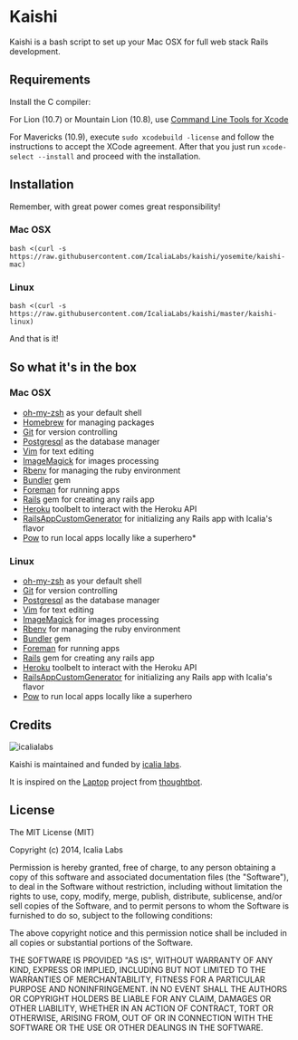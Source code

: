 Kaishi
======

Kaishi is a bash script to set up your Mac OSX for full web stack Rails development.


Requirements
------------

Install the C compiler:

For Lion (10.7) or Mountain Lion (10.8), use [Command Line Tools for Xcode](https://developer.apple.com/downloads/index.action)

For Mavericks (10.9), execute `sudo xcodebuild -license` and follow the instructions to accept the XCode agreement. After that you just run `xcode-select --install` and proceed with the installation.


Installation
------------

Remember, with great power comes great responsibility!

### Mac OSX

	bash <(curl -s https://raw.githubusercontent.com/IcaliaLabs/kaishi/yosemite/kaishi-mac)
	
### Linux
	
	bash <(curl -s https://raw.githubusercontent.com/IcaliaLabs/kaishi/master/kaishi-linux)
	
And that is it!


So what it's in the box
-----------------------

### Mac OSX

* [oh-my-zsh](https://github.com/robbyrussell/oh-my-zsh) as your default shell
* [Homebrew](http://brew.sh/) for managing packages
* [Git](http://git-scm.com/) for version controlling
* [Postgresql](http://www.postgresql.org/) as  the database manager
* [Vim](http://www.vim.org/) for text editing
* [ImageMagick](http://www.imagemagick.org/) for images processing
* [Rbenv](https://github.com/sstephenson/rbenv) for managing the ruby environment
* [Bundler](http://bundler.io/) gem
* [Foreman](https://github.com/ddollar/foreman) for running apps
* [Rails](http://rubyonrails.org/) gem for creating any rails app
* [Heroku](https://toolbelt.heroku.com/) toolbelt to interact with the Heroku API
* [RailsAppCustomGenerator](https://github.com/IcaliaLabs/railsAppCustomGenerator) for initializing any Rails app with Icalia's flavor
* [Pow](http://pow.cx/) to run local apps locally like a superhero* 

### Linux

* [oh-my-zsh](https://github.com/robbyrussell/oh-my-zsh) as your default shell
* [Git](http://git-scm.com/) for version controlling
* [Postgresql](http://www.postgresql.org/) as  the database manager
* [Vim](http://www.vim.org/) for text editing
* [ImageMagick](http://www.imagemagick.org/) for images processing
* [Rbenv](https://github.com/sstephenson/rbenv) for managing the ruby environment
* [Bundler](http://bundler.io/) gem
* [Foreman](https://github.com/ddollar/foreman) for running apps
* [Rails](http://rubyonrails.org/) gem for creating any rails app
* [Heroku](https://toolbelt.heroku.com/) toolbelt to interact with the Heroku API
* [RailsAppCustomGenerator](https://github.com/IcaliaLabs/railsAppCustomGenerator) for initializing any Rails app with Icalia's flavor
* [Pow](http://pow.cx/) to run local apps locally like a superhero

Credits
-------

![icalialabs](https://raw.githubusercontent.com/IcaliaLabs/kaishi/master/logo.png)

Kaishi is maintained and funded by [icalia labs](http://icalialabs.com).

It is inspired on the [Laptop](https://github.com/thoughtbot/laptop) project from [thoughtbot](http://thoughtbot.com/).


License
-------

The MIT License (MIT)

Copyright (c) 2014, Icalia Labs

Permission is hereby granted, free of charge, to any person obtaining a copy of this software and associated documentation files (the "Software"), to deal in the Software without restriction, including without limitation the rights to use, copy, modify, merge, publish, distribute, sublicense, and/or sell copies of the Software, and to permit persons to whom the Software is furnished to do so, subject to the following conditions:

The above copyright notice and this permission notice shall be included in all copies or substantial portions of the Software.

THE SOFTWARE IS PROVIDED "AS IS", WITHOUT WARRANTY OF ANY KIND, EXPRESS OR IMPLIED, INCLUDING BUT NOT LIMITED TO THE WARRANTIES OF MERCHANTABILITY, FITNESS FOR A PARTICULAR PURPOSE AND NONINFRINGEMENT. IN NO EVENT SHALL THE AUTHORS OR COPYRIGHT HOLDERS BE LIABLE FOR ANY CLAIM, DAMAGES OR OTHER LIABILITY, WHETHER IN AN ACTION OF CONTRACT, TORT OR OTHERWISE, ARISING FROM, OUT OF OR IN CONNECTION WITH THE SOFTWARE OR THE USE OR OTHER DEALINGS IN THE SOFTWARE.